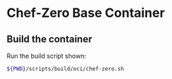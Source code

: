 # Chef-Zero Base Container

## Build the container

Run the build script shown:

```bash
${PWD}/scripts/build/oci/chef-zero.sh
```
